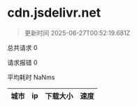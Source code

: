 
  # cdn.jsdelivr.net

  > 更新时间 2025-06-27T00:52:19.681Z
  
  总共请求 0

  请求报错 0

  平均耗时 NaNms

|城市|ip|下载大小|速度|
|-----|----------|---|---|

  